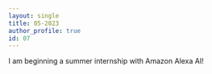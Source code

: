 ```yaml
---
layout: single
title: 05-2023
author_profile: true
id: 07
---
```

I am beginning a summer internship with Amazon Alexa AI!
